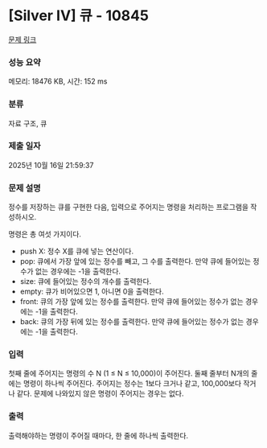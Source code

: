 # [Silver IV] 큐 - 10845 

[문제 링크](https://www.acmicpc.net/problem/10845) 

### 성능 요약

메모리: 18476 KB, 시간: 152 ms

### 분류

자료 구조, 큐

### 제출 일자

2025년 10월 16일 21:59:37

### 문제 설명

<p style="user-select: auto !important;">정수를 저장하는 큐를 구현한 다음, 입력으로 주어지는 명령을 처리하는 프로그램을 작성하시오.</p>

<p style="user-select: auto !important;">명령은 총 여섯 가지이다.</p>

<ul style="user-select: auto !important;">
	<li style="user-select: auto !important;">push X: 정수 X를 큐에 넣는 연산이다.</li>
	<li style="user-select: auto !important;">pop: 큐에서 가장 앞에 있는 정수를 빼고, 그 수를 출력한다. 만약 큐에 들어있는 정수가 없는 경우에는 -1을 출력한다.</li>
	<li style="user-select: auto !important;">size: 큐에 들어있는 정수의 개수를 출력한다.</li>
	<li style="user-select: auto !important;">empty: 큐가 비어있으면 1, 아니면 0을 출력한다.</li>
	<li style="user-select: auto !important;">front: 큐의 가장 앞에 있는 정수를 출력한다. 만약 큐에 들어있는 정수가 없는 경우에는 -1을 출력한다.</li>
	<li style="user-select: auto !important;">back: 큐의 가장 뒤에 있는 정수를 출력한다. 만약 큐에 들어있는 정수가 없는 경우에는 -1을 출력한다.</li>
</ul>

### 입력 

 <p style="user-select: auto !important;">첫째 줄에 주어지는 명령의 수 N (1 ≤ N ≤ 10,000)이 주어진다. 둘째 줄부터 N개의 줄에는 명령이 하나씩 주어진다. 주어지는 정수는 1보다 크거나 같고, 100,000보다 작거나 같다. 문제에 나와있지 않은 명령이 주어지는 경우는 없다.</p>

### 출력 

 <p style="user-select: auto !important;">출력해야하는 명령이 주어질 때마다, 한 줄에 하나씩 출력한다.</p>

